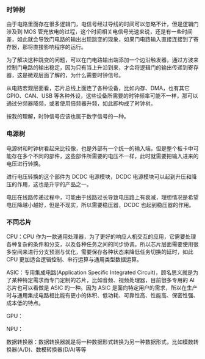 ### 时钟树

由于电路里面存在很多逻辑门，电信号经过导线的时间可以忽略不计，但是逻辑门涉及到 MOS 管充放电的过程，这个时间相关电信号光速来说，还是有一些时间差，如此就会导致门电路的输出出现跳变的现象，如果门电路输入直接连接到了寄存器，那将直接影响程序的运行。

为了解决这种跳变的问题，可以在门电路输出端添加一个边沿触发器，通过方波来控制门电路的输出稳定，因为只有当上升沿到来，才会将逻辑门的输出传递到寄存器，这是微观层面了解的，为什么需要时钟信号。

从电路宏观层面看，芯片总线上面连了各种设备，比如内存、DMA，也有其它 GPIO、CAN、USB 等各种外设，这些设备所需要的时钟频率可能不一样，那可以通过分频器降频，或者使用倍频器升频，如此即构成了时钟树。

按我的理解，时钟信号应该也属于数字信号的一种。

### 电源树

电源树和时钟树看起来比较像，也是外部有一个统一的输入端，但是整个板卡中可能存在多个不同的部件，这些部件所需要的电压不一样，此时就需要把输入进来的电压进行转换。

进行电压转换的这个部件为 DCDC 电源模块，DCDC 电源模块可以起到升压和降压的作用，这也是升宇的产品之一。

电压在线路传递过程中，可能由于线路过长导致电压路上有衰减，理想情况是希望电压降越小越好，但是不现实，所以需要稳压器，DCDC 也起到稳压器的作用。

### 不同芯片

CPU：CPU 作为一款通用处理器，为了更好的响应人机交互的应用，它需要处理各种复杂的条件和分支，以及各种任务之间的同步协调。所以芯片层面需要使用很多空间来进行分支预测与优化，需要保存各种状态来降低任务切换的延时，如此 CPU 更加适合逻辑控制、串行运算与通用类型数据运算。

ASIC：专用集成电路(Application Specific Integrated Circuit)，顾名思义就是为了某种特定需求而专门定制的芯片，比如音频、视频处理器，目前很多专用的 AI 芯片也可以看做是 ASIC 的一种。因为 ASIC 是面向特定用户的需求，所以在生产时与通用集成电路相比能有更小的体积、低功耗、可靠性高、性能高、保密性强、成本低的特点。

GPU：

NPU：

数据转换器：数据转换器就是将一种数据形式转换为另一种数据形式，比如模数转换器(A/D)、数模转换器(D/A)等等